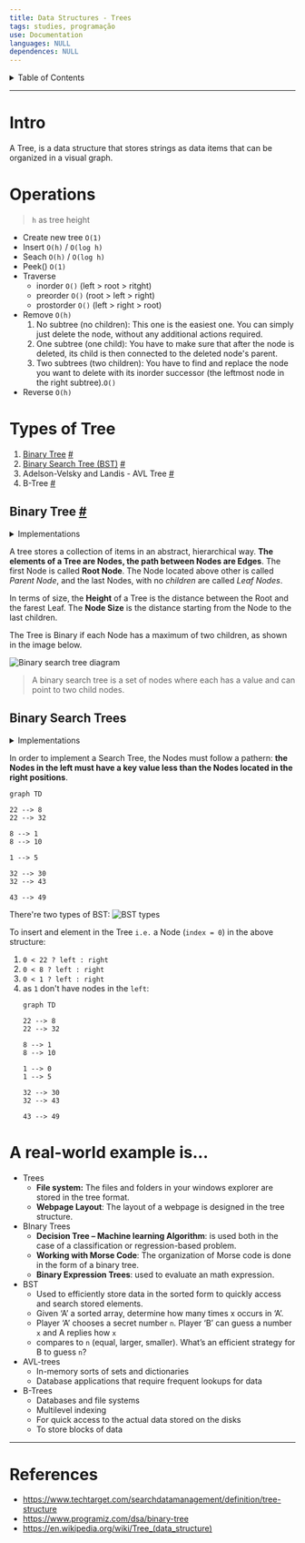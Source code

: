 ```yaml
---
title: Data Structures - Trees
tags: studies, programação
use: Documentation
languages: NULL
dependences: NULL
---
```


<details> <summary>Table of Contents</summary>

- [Intro](#intro)
- [Operations](#operations)
- [Types of Tree](#types-of-tree)
	- [Binary Tree #](#binary-tree-)
	- [Binary Search Trees](#binary-search-trees)
- [A **real-world** example is...](#a-real-world-example-is)
- [References](#references)

</details>

---

# Intro

A Tree, is a data structure that stores strings as data items that can be organized in a visual graph.

# Operations
> `h` as tree height 
- Create new tree `O(1)`
- Insert `O(h)` / `O(log h)`
- Seach `O(h)` / `O(log h)`
- Peek() `O(1)`
- Traverse
	- inorder `O()` (left > root > ritght)
	- preorder `O()` (root > left > right) 
	- prostorder `O()` (left > right > root)
- Remove `O(h)`
	1.  No subtree (no children): This one is the easiest one. You can simply just delete the node, without any additional actions required.
	2.  One subtree (one child): You have to make sure that after the node is deleted, its child is then connected to the deleted node's parent.
	3.  Two subtrees (two children): You have to find and replace the node you want to delete with its inorder successor (the leftmost node in the right subtree).`O()`
- Reverse `O(h)`

# Types of Tree

1.  [Binary Tree](#binary-tree) [#](https://www.programiz.com/dsa/binary-tree)
2.  [Binary Search Tree (BST)](#search-trees) [#](https://www.programiz.com/dsa/binary-search-tree)
3.  Adelson-Velsky and Landis - AVL Tree [#](https://www.programiz.com/dsa/avl-tree)
4.  B-Tree [#](https://www.programiz.com/dsa/b-tree)

## Binary Tree [#](https://www.techtarget.com/searchdatamanagement/definition/tree-structure)

<details> <summary>Implementations</summary>

[`C`](../Languages/C/binary_tree_implementation.md) | [`Python`](../Languages/PYTHON/binary_tree_implementation.md) | [`JavaScript`](../Front_End/JS/binary_tree_implementation.md)

</details>

A tree stores a collection of items in an abstract, hierarchical way. 
**The elements of a Tree are Nodes, the path between Nodes are Edges**. The first Node is called **Root Node**.
The Node located above other is called *Parent Node*, and the last Nodes, with no *children* are called *Leaf Nodes*.

In terms of size, the **Height** of a Tree is the distance between the Root and the farest Leaf. The **Node Size** is the distance starting from the Node to the last children.

The Tree is Binary if each Node has a maximum of two children, as shown in the image below.

![Binary search tree diagram](https://cdn.ttgtmedia.com/rms/onlineimages/sqlserver-binary_search_tree-f_mobile.png)
> A binary search tree is a set of nodes where each has a value and can point to two child nodes.

## Binary Search Trees 

<details> <summary>Implementations</summary>

[`C`](../C/bst_implementation.md) | [`Python`](../PYTHON/bst_implementation.md) | [`JavaScript`](../Front_End/JS/bst_implementation.md)

</details>

In order to implement a Search Tree, the Nodes must follow a pathern: **the Nodes in the left must have a key value less than the Nodes located in the right positions**.

```mermaid
graph TD

22 --> 8
22 --> 32

8 --> 1
8 --> 10

1 --> 5

32 --> 30
32 --> 43

43 --> 49
```

There're two types of BST:
![BST types](BST_types.png)

To insert and element in the Tree `i.e.` a Node (`index = 0`) in the above structure:
1. `0 < 22 ? left : right`
2. `0 < 8 ? left : right`
3. `0 < 1 ? left : right`
4. as `1` don't have nodes in the `left`:
	```mermaid
	graph TD

	22 --> 8
	22 --> 32

	8 --> 1
	8 --> 10

	1 --> 0
	1 --> 5

	32 --> 30
	32 --> 43

	43 --> 49
	```

# A **real-world** example is...
- Trees
	- **File system:** The files and folders in your windows explorer are stored in the tree format.
	- **Webpage Layout**: The layout of a webpage is designed in the tree structure. 
- BInary Trees 
	- **Decision Tree – Machine learning Algorithm**: is used both in the case of a classification or regression-based problem.
	- **Working with Morse Code**: The organization of Morse code is done in the form of a binary tree.
	- **Binary Expression Trees**: used to evaluate an math expression.
- BST
	-   Used to efficiently store data in the sorted form to quickly access and search stored elements.
	-   Given ‘A’ a sorted array, determine how many times x occurs in ‘A’.
	-   Player ‘A’ chooses a secret number `n`. Player ‘B’ can guess a number `x` and A replies how `x`
	-   compares to `n` (equal, larger, smaller). What’s an efficient strategy for B to guess `n`?
- AVL-trees
	-   In-memory sorts of sets and dictionaries
	-   Database applications that require frequent lookups for data
- B-Trees
	-   Databases and file systems
	-   Multilevel indexing
	-   For quick access to the actual data stored on the disks
	-   To store blocks of data

---

# References

- https://www.techtarget.com/searchdatamanagement/definition/tree-structure
- https://www.programiz.com/dsa/binary-tree
- https://en.wikipedia.org/wiki/Tree_(data_structure)